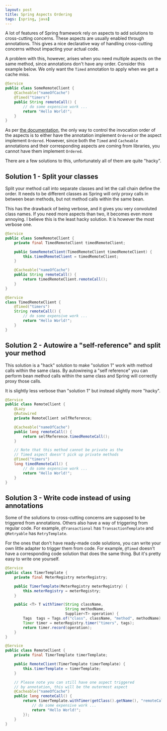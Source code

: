 ```yaml
---
layout: post
title: Spring Aspects Ordering
tags: [spring, java]
---
```


A lot of features of Spring framework rely on aspects to add solutions to cross-cutting
concerns. These aspects are usually enabled through annotations. This gives a nice
declarative way of handling cross-cutting concerns without impacting your actual code.

A problem with this, however, arises when you need multiple aspects on the same method,
since annotations don't have any order. Consider this example below. We only want
the `Timed` annotation to apply when we get a cache miss. 

```java
@Service
public class SomeRemoteClient {
    @Cacheable("nameOfCache")
    @Timed("timers")
    public String remoteCall() {
        // do some expensive work ...
        return "Hello World!";
    }
}
```

As per [the documentation](https://docs.spring.io/spring-framework/docs/3.2.x/spring-framework-reference/html/aop.html#aop-ataspectj-advice-ordering),
the only way to control the invocation order of the aspects is to either have the annotation implement `Ordered` or the aspect implement `Ordered`.
However, since both the `Timed` and `Cacheable` annotations and their corresponding aspects are coming from libraries, you cannot have them implement `Ordered`.

There are a few solutions to this, unfortunately all of them are quite "hacky".

## Solution 1 - Split your classes

Split your method call into separate classes and let the call chain define
the order. It needs to be different classes as Spring will only proxy calls in between
bean methods, but not method calls within the same bean.

This has the drawback of being verbose, and it gives you very convoluted class
names. If you need more aspects than two, it becomes even more annoying. I believe
this is the least hacky solution. It is however the most verbose one.

```java
@Service
public class SomeRemoteClient {
    private final TimedRemoteClient timedRemoteClient;

    public SomeRemoteClient(TimedRemoteClient timedRemoteClient) {
        this.timedRemoteClient = timedRemoteClient;
    }

    @Cacheable("nameOfCache")
    public String remoteCall() {
        return timedRemoteClient.remoteCall();
    }
}

@Service
class TimedRemoteClient {
    @Timed("timers")
    String remoteCall() {
        // do some expensive work ...
        return "Hello World!";
    }
}
```

## Solution 2 - Autowire a "self-reference" and split your method

This solution is a "hack" solution to make "solution 1" work with method
calls within the same class. By autowireing a "self reference" you can perform
bean method calls within the same class and Spring will correctly proxy those
calls. 

It is slightly less verbose than "solution 1" but instead slightly more "hacky".

```java
@Service
public class RemoteClient {
    @Lazy
    @Autowired
    private RemoteClient selfReference;

    @Cacheable("nameOfCache")
    public long remoteCall() {
        return selfReference.timedRemoteCall();
    }

    // Note that this method cannot be private as the
    // Timed aspect doesn't pick up private methods
    @Timed("timers")
    long timedRemoteCall() {
        // do some expensive work ...
        return "Hello World!";
    }
}
```

## Solution 3 - Write code instead of using annotations

Some of the solutions to cross-cutting concerns are supposed to be
triggered from annotations. Others also have a way of triggering 
from regular code. For example, `@Transactional` has `TransactionTemplate`
and `@Retryable` has `RetryTemplate`.

For the ones that don't have ready-made code solutions, you can write your
own little adapter to trigger them from code. For example, `@Timed` doesn't
have a corresponding code solution that does the same thing. But it's pretty
easy to write one yourself.

```java
@Service
public class TimerTemplate {
    private final MeterRegistry meterRegistry;

    public TimerTemplate(MeterRegistry meterRegistry) {
        this.meterRegistry = meterRegistry;
    }

    public <T> T withTimer(String className, 
                           String methodName, 
                           Supplier<T> operation) {
        Tags  tags = Tags.of("class", className, "method", methodName);
        Timer timer = meterRegistry.timer("timers", tags);
        return timer.record(operation);
    }
}

@Service
public class RemoteClient {
    private final TimerTemplate timerTemplate;

    public RemoteClient(TimerTemplate timerTemplate) {
        this.timerTemplate = timerTemplate;
    }

    // Please note you can still have one aspect triggered
    // by annotation, this will be the outermost aspect
    @Cacheable("nameOfCache") 
    public long remoteCall() {
        return timerTemplate.withTimer(getClass().getName(), "remoteCall", () -> {
            // do some expensive work ...
            return "Hello World!";
        });
    }
}
```
